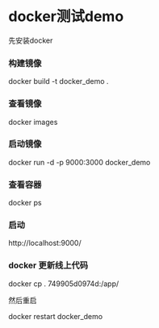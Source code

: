 # docker测试demo

先安装docker

### 构建镜像

docker build -t docker_demo .

### 查看镜像

docker images

### 启动镜像

docker run -d -p 9000:3000 docker_demo

### 查看容器

docker ps

### 启动

http://localhost:9000/


### docker 更新线上代码
docker cp . 749905d0974d:/app/

然后重启

docker restart docker_demo
